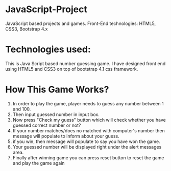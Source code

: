 # JavaScript-Project
JavaScript based projects and games. Front-End technologies: HTML5, CSS3, Bootstrap 4.x 

# Technologies used:
This is Java Script based number guessing game. I have designed front end using HTML5 and CSS3 on top of bootstrap 4.1 css framework.

# How This Game Works?
1. In order to play the game, player needs to guess any number between 1 and 100. 
2. Then input guessed number in input box.
3. Now press "Check my guess" button which will check whether you have guessed correct number or not?
4. If your number matches/does no matched with computer's number then message will populate to inform about your guess.
5. if you win, then message will populate to say you have won the game.
6. Your guessed number will be displayed right under the alert messages area.
7. Finally after winning game you can press reset button to reset the game and play the game again




